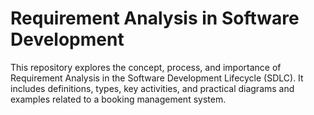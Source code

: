 # Requirement Analysis in Software Development

This repository explores the concept, process, and importance of Requirement Analysis in the Software Development Lifecycle (SDLC). It includes definitions, types, key activities, and practical diagrams and examples related to a booking management system.
